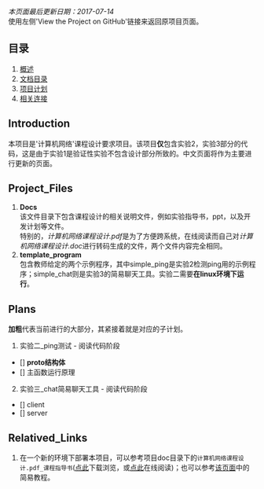 ﻿_本页面最后更新日期：2017-07-14_   
使用左侧'View the Project on GitHub'链接来返回原项目页面。  

## 目录
1. [概述](#introduction)
2. [文档目录](#project_files)
3. [项目计划](#plans)
4. [相关连接](#relatived_links)

## Introduction  
本项目是'计算机网络'课程设计要求项目。该项目**仅**包含实验2，实验3部分的代码，这是由于实验1是验证性实验不包含设计部分所致的。中文页面将作为主要进行更新的页面。  

## Project_Files  
1. **Docs**  
该文件目录下包含课程设计的相关说明文件，例如实验指导书，ppt，以及开发计划等文件。  
特别的，*计算机网络课程设计.pdf*是为了方便跨系统，在线阅读而自己对*计算机网络课程设计.doc*进行转码生成的文件，两个文件内容完全相同。   
2. **template_program**  
包含教师给定的两个示例程序，其中simple_ping是实验2检测ping用的示例程序；simple_chat则是实验3的简易聊天工具。实验二需要**在linux环境下运行**。  

## Plans  
**加粗**代表当前进行的大部分，其紧接着就是对应的子计划。  
1. 实验二_ping测试 - 阅读代码阶段  
- [] **proto结构体**  
- [] 主函数运行原理  

2. 实验三_chat简易聊天工具 - 阅读代码阶段  
- [] client  
- [] server  

## Relatived_Links
1. 在一个新的环境下部署本项目，可以参考项目doc目录下的``计算机网络课程设计.pdf_课程指导书``([点此](https://github.com/RushFTK/SLT_ToolsKit/raw/master/docs/%E8%AE%A1%E7%AE%97%E6%9C%BA%E7%BD%91%E7%BB%9C%E8%AF%BE%E7%A8%8B%E8%AE%BE%E8%AE%A1.pdf)下载浏览，或[点此](https://github.com/RushFTK/SLT_ToolsKit/blob/master/docs/%E8%AE%A1%E7%AE%97%E6%9C%BA%E7%BD%91%E7%BB%9C%E8%AF%BE%E7%A8%8B%E8%AE%BE%E8%AE%A1.pdf)在线阅读)；也可以参考[该页面](https://rushftk.github.io/SLT_ToolsKit/tutorial_deploy_chs)中的简易教程。  
